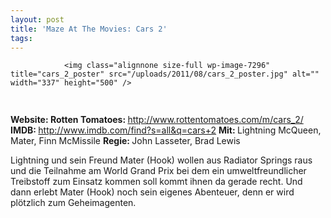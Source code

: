```yaml
---
layout: post
title: 'Maze At The Movies: Cars 2'
tags:
---
```



                <img class="alignnone size-full wp-image-7296" title="cars_2_poster" src="/uploads/2011/08/cars_2_poster.jpg" alt="" width="337" height="500" />
<img class="alignnone size-full wp-image-5898" title="movie_review_4stars" src="/uploads/2010/02/movie_review_4stars.png" alt="" width="75" height="15" />
<p><strong> Website: </strong>
<strong>Rotten Tomatoes: </strong><a href="http://www.rottentomatoes.com/m/cars_2/"><a href="http://www.rottentomatoes.com/m/cars_2/">http://www.rottentomatoes.com/m/cars_2/</a></a>
<strong>IMDB: </strong><a href="http://www.imdb.com/find?s=all&amp;q=cars+2"><a href="http://www.imdb.com/find?s=all&amp;q=cars+2">http://www.imdb.com/find?s=all&amp;q=cars+2</a></a>
<strong>Mit: </strong>Lightning McQueen, Mater, Finn McMissile
<strong>Regie: </strong>John Lasseter, Brad Lewis</p>
<p>Lightning und sein Freund Mater (Hook) wollen aus Radiator Springs raus und die Teilnahme am World Grand Prix bei dem ein umweltfreundlicher Treibstoff zum Einsatz kommen soll kommt ihnen da gerade recht. Und dann erlebt Mater (Hook) noch sein eigenes Abenteuer, denn er wird plötzlich zum Geheimagenten.</p>
